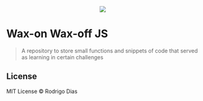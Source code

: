 <p align="center">
  <img src="https://www.spreadshirt.com/image-server/v1/mp/designs/1010916775,width=178,height=178/wax-on-wax-off.png" />
</p>

# Wax-on Wax-off JS

> A repository to store small functions and snippets of code that served as learning in certain challenges

## License

MIT License © Rodrigo Dias
